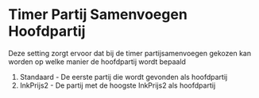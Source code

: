 # Timer Partij Samenvoegen Hoofdpartij

Deze setting zorgt ervoor dat bij de timer partijsamenvoegen gekozen kan worden op welke manier de hoofdpartij wordt bepaald

1. Standaard - De eerste partij die wordt gevonden als hoofdpartij
2. InkPrijs2 - De partij met de hoogste InkPrijs2 als hoofdpartij
